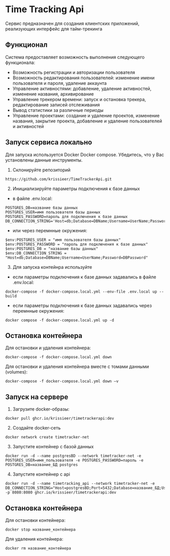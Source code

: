 # Time Tracking Api
Сервис предназначен для создания клиентских приложений, реализующих интерфейс для тайм-трекинга

## Функционал

Система предоставляет возможность выполнения следующего функционала:
- Возможность регистрации и авторизации пользователя
- Возможность редактирования пользователей: изменение имени пользователя и пароля, удаление аккаунта
- Управление активностями: добавление, удаление активностей, изменение названия, архивирование
- Управление трекером времени: запуск и остановка трекера, редактирование записей отслеживания
- Вывод статистики за различные периоды
- Управление проектами: создание и удаление проектов, изменение названия, закрытие проекта, добавление и удаление пользователей и активностей

## Запуск сервиса локально
Для запуска используется Docker Docker compose. Убедитесь, что у Вас установлены данные инструменты.
1.  Склонируйте репозиторий
```
https://github.com/krissieer/TimeTrackerApi.git
```
2. Инициализируйте параметры подключения к базе данных
*  в файле .env.local:
```
POSTGRES_DB=название базы данных
POSTGRES_USER=имя пользователя базы данных
POSTGRES_PASSWORD=пароль для подключения к базе данных
DB_CONNECTION_STRING='Host=db;Database=DBName;Username=UserName;Password=DBPassword'
```
* или через перемнные окружения:
```
$env:POSTGRES_USER = "имя пользователя базы данных"
$env:POSTGRES_PASSWORD = "пароль для подключения к базе данных"
$env:POSTGRES_DB = "название базы данных"
$env:DB_CONNECTION_STRING = "Host=db;Database=DBName;Username=UserName;Password=DBPassword"
```
3. Для запуска контейнра используйте
* если параметры подключения к базе данных задавались в файле .env.local:
```
docker-compose -f docker-compose.local.yml --env-file .env.local up --build

```
* если параметры подключения к базе данных задавались через перемнные окружения:
```
docker compose -f docker-compose.local.yml up -d

```

## Остановка контейнера
Для остановки и удаления контейнера:
```
docker-compose -f docker-compose.local.yml down

```
Для остановки и удаления контейнера вместе с томами данными (volumes):
```
docker-compose -f docker-compose.local.yml down –v

```
## Запуск на сервере
1. Загрузите docker-образы:
```
docker pull ghcr.io/krissieer/timetrackerapi:dev

```
2. Создайте docker-сеть
```
docker network create timetracker-net

```
3. Запустите контейнер с базой данных
```
docker run -d --name postgresBD --network timetracker-net -e POSTGRES_USER=имя_пользователя -e POSTGRES_PASSWORD=пароль -e POSTGRES_DB=название_БД postgres

```
4. Запустите контейнер с api
```
docker run -d --name timetracking_api --network timetracker-net -e DB_CONNECTION_STRING="Host=postgresBD;Port=5432;Database=название_БД;Username=имя_пользователя;Password=пароль" -p 8080:8080 ghcr.io/krissieer/timetrackerapi:dev

```

## Остановка контейнера
Для остановки контейнера:
```
docker stop название_контейнера

```
Для удаления контейнера:
```
docker rm название_контейнера 

```
